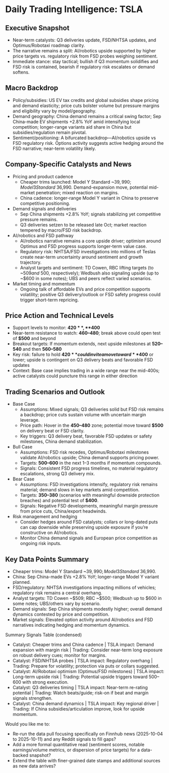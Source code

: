 # Daily Trading Intelligence: TSLA

## Executive Snapshot
- Near-term catalysts: Q3 deliveries update, FSD/NHTSA updates, and Optimus/Robotaxi roadmap clarity.  
- The narrative remains a split: AI/robotics upside supported by higher price targets vs. regulatory risk from FSD probes weighing sentiment.  
- Immediate stance: stay tactical; bullish if Q3 momentum solidifies and FSD risk is contained, bearish if regulatory risk escalates or demand softens.

## Macro Backdrop
- Policy/subsidies: US EV tax credits and global subsidies shape pricing and demand elasticity; price cuts bolster volume but pressure margins and eligibility vary by model/geography.  
- Demand geography: China demand remains a critical swing factor; Sep China-made EV shipments +2.8% YoY amid intensifying local competition; longer-range variants aid share in China but subsidies/regulation remain pivotal.  
- Sentiment/positioning: A bifurcated backdrop—AI/robotics upside vs FSD regulatory risk. Options activity suggests active hedging around the FSD narrative; near-term volatility likely.

## Company-Specific Catalysts and News
- Pricing and product cadence
  - Cheaper trims launched: Model Y Standard ~$39,990; Model 3 Standard ~$36,990. Demand-expansion move, potential mid-market penetration; mixed reaction on margins.
  - China cadence: longer-range Model Y variant in China to preserve competitive positioning.
- Demand signals and deliveries
  - Sep China shipments +2.8% YoY; signals stabilizing yet competitive pressure remains.
  - Q3 deliveries setzen to be released late Oct; market reaction tempered by macro/FSD risk backdrop.
- AI/robotics and FSD pathway
  - AI/robotics narrative remains a core upside driver; optimism around Optimus and FSD progress supports longer-term value case.
  - Regulatory risk: NHTSA/FSD investigations into millions of Teslas create near-term uncertainty around sentiment and growth trajectory.
  - Analyst targets and sentiment: TD Cowen, RBC lifting targets (to ~$509 and ~$500, respectively); Wedbush also signaling upside (up to ~$600 in some notes); UBS and peers reflect varied scenarios.
- Market timing and momentum
  - Ongoing talk of affordable EVs and price competition supports volatility; positive Q3 delivery/outlook or FSD safety progress could trigger short-term repricing.

## Price Action and Technical Levels
- Support levels to monitor: **$420**, **$400**  
- Near-term resistance to watch: **$460–$480**; break above could open test of **$500** and beyond  
- Breakout targets: If momentum extends, next upside milestones at **$520–$540** and then **$560–$580**  
- Key risk: failure to hold **$420** could invite a move toward **$400** or lower; upside is contingent on Q3 delivery beats and favorable FSD updates
- Context: Base case implies trading in a wide range near the mid-400s; active catalysts could puncture this range in either direction

## Trading Scenarios and Outlook
- Base Case
  - Assumptions: Mixed signals; Q3 deliveries solid but FSD risk remains a backdrop; price cuts sustain volume with uncertain margin leverage.
  - Price path: Hover in the **$450–$480** zone; potential move toward **$500** on delivery beat or FSD clarity.
  - Key triggers: Q3 delivery beat, favorable FSD updates or safety milestones, China demand stabilization.
- Bull Case
  - Assumptions: FSD risk recedes, Optimus/Robotaxi milestones validate AI/robotics upside; China demand supports pricing power.
  - Targets: **$500–$600** in the next 1–3 months if momentum compounds.
  - Signals: Consistent FSD progress timelines, no material regulatory escalations, strong Q3 delivery mix.
- Bear Case
  - Assumptions: FSD investigations intensify, regulatory risk remains material; demand slows in key markets amid competition.
  - Targets: **$350–$380** (scenarios with meaningful downside protection breaches) and potential test of **$400**.
  - Signals: Negative FSD developments, meaningful margin pressure from price cuts, China/export headwinds.
- Risk management and hedging
  - Consider hedges around FSD catalysts; collars or long-dated puts can cap downside while preserving upside exposure if you’re constructive on AI/robotics.
  - Monitor China demand signals and European price competition as ongoing risk inputs.

## Key Data Points Summary
- Cheaper trims: Model Y Standard ~$39,990; Model 3 Standard ~$36,990.
- China: Sep China-made EVs +2.8% YoY; longer-range Model Y variant planned.
- FSD/regulatory: NHTSA investigations impacting millions of vehicles; regulatory risk remains a central overhang.
- Analyst targets: TD Cowen ~$509; RBC ~\$500; Wedbush up to \$600 in some notes; UBS/others vary by scenario.
- Demand signals: Sep China shipments modestly higher; overall demand dynamics contested by price and competition.
- Market signals: Elevated option activity around AI/robotics and FSD narratives indicating hedging and momentum dynamics.

Summary Signals Table (condensed)
- Catalyst: Cheaper trims and China cadence | TSLA impact: Demand expansion with margin risk | Trading: Consider near-term long exposure on robust delivery cues; monitor for margins.
- Catalyst: FSD/NHTSA probes | TSLA impact: Regulatory overhang | Trading: Prepare for volatility; protection via puts or collars suggested.
- Catalyst: AI/Robotaxi optimism (Optimus/FSD milestones) | TSLA impact: Long-term upside risk | Trading: Potential upside triggers toward $500–$600 with strong execution.
- Catalyst: Q3 deliveries timing | TSLA impact: Near-term re-rating potential | Trading: Watch beats/guide; risk-on if beat and margin signals strengthen.
- Catalyst: China demand dynamics | TSLA impact: Key regional driver | Trading: If China subsidies/articulation improve, look for upside momentum.

Would you like me to:
- Re-run the data pull focusing specifically on Finnhub news (2025-10-04 to 2025-10-11) and any Reddit signals to fill gaps?
- Add a more formal quantitative read (sentiment scores, notable earnings/volume metrics, or dispersion of price targets) for a data-backed snapshot?
- Extend the table with finer-grained date stamps and additional sources as new data arrives?